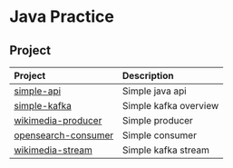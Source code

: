 # Java Practice

## Project

| Project                                             | Description           |
| :-------------------------------------------------- | :-------------------- |
| [simple-api](./simple-api/)                         | Simple java api       |
| [simple-kafka](./simple-kafka/)                     | Simple kafka overview |
| [wikimedia-producer](./kafka-producer-wikimedia/)   | Simple producer       |
| [opensearch-consumer](./kafka-consumer-opensearch/) | Simple consumer       |
| [wikimedia-stream](./kafka-stream-wikimedia/)       | Simple kafka stream   |
